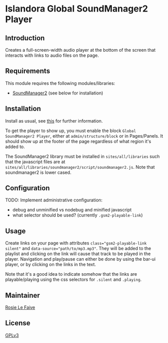 # Islandora Global SoundManager2 Player

## Introduction

Creates a full-screen-width audio player at the bottom of the screen that interacts with links to audio files 
on the page.

## Requirements

This module requires the following modules/libraries:

* [SoundManager2](https://github.com/scottschiller/SoundManager2) (see below for installation)

## Installation

Install as usual, see [this](https://drupal.org/documentation/install/modules-themes/modules-7) for further information.

To get the player to show up, you must enable the block `Global SoundManager2 Player`, either at `admin/structure/block`
or in Pages/Panels. It should show up at the footer of the page regardless of what region it's added to. 

The SoundManager2 library must be installed in `sites/all/libraries` such that the javascript files are at 
`sites/all/libraries/soundmanager2/script/soundmanager2.js`. Note that soundmanager2 is lower cased. 

## Configuration

TODO: Implement administrative configuration:
* debug and unminified vs nodebug and minified javascript
* what selector should be used? (currently `.gsm2-playable-link`)

## Usage

Create links on your page with attributes `class="gsm2-playable-link silent"` and `data-source="path/to/mp3.mp3"`. They 
will be added to the playlist and clicking on the link will cause that track to be played in the player. Navigation and 
play/pause can either be done by using the bar-ui player, or by clicking on the links in the text. 

Note that it's a good idea to indicate somehow that the links are playable/playing using the css selectors for 
`.silent` and `.playing`. 

## Maintainer

[Rosie Le Faive](https://github.com/rosiel)

## License

[GPLv3](http://www.gnu.org/licenses/gpl-3.0.txt)

